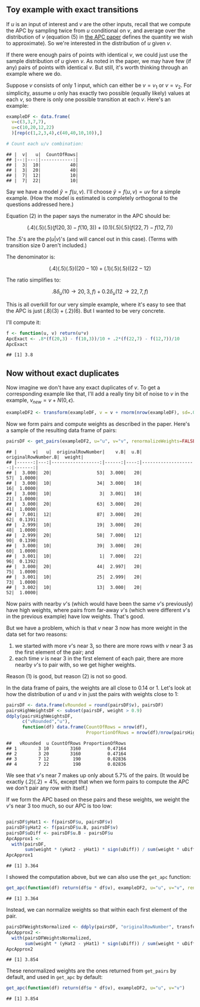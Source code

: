 


## Toy example with exact transitions

If $u$ is an input of interest and $v$ are the other inputs, recall that we compute the APC by sampling twice from $u$ conditional on $v$, and average over the distribution of $v$ (equation (5) in [the APC paper](http://www.stat.columbia.edu/~gelman/research/published/ape17.pdf) defines the quantity we wish to approximate). So we're interested in the distribution of $u$ given $v$. 

If there were enough pairs of points with identical $v$, we could just use the sample distribution of $u$ given $v$. As noted in the paper, we may have few (if any) pairs of points with identical $v$. But still, it's worth thinking through an example where we do.

Suppose $v$ consists of only 1 input, which can either be $v=v_1$ or $v=v_2$. For simplicity, assume $u$ only has exactly two possible (equally likely) values at each $v$, so there is only one possible transition at each $v$. Here's an example:


```r
exampleDF <- data.frame(
  v=c(3,3,7,7),  
  u=c(10,20,12,22) 
  )[rep(c(1,2,3,4),c(40,40,10,10)),]

# Count each u/v combination:
```



```
## |  v|   u|  CountOfRows|
## |--:|---:|------------:|
## |  3|  10|           40|
## |  3|  20|           40|
## |  7|  12|           10|
## |  7|  22|           10|
```


Say we have a model $\hat{y} = f(u,v)$. I'll choose $\hat{y} = f(u,v) = uv$ for a simple example. (How the model is estimated is completely orthogonal to the questions addressed here.)

Equation (2) in the paper says the numerator in the APC should be:

$$(.4)(.5)(.5)(f(20,3) - f(10, 3)) + (0.1)(.5)(.5)(f(22,7) - f(12,7)) $$

The .5's are the $p(u|v)$'s (and will cancel out in this case). (Terms with transition size 0 aren't included.)

The denominator is:

$$(.4)(.5)(.5)((20 - 10) + (.1)(.5)(.5)((22 - 12)$$

The ratio simplifies to:

$$.8 \delta_u(10 \rightarrow 20, 3, f) + 0.2 \delta_u(12 \rightarrow 22, 7, f)$$

This is all overkill for our very simple example, where it's easy to see that the APC is just $(.8)(3) + (.2)(6)$. But I wanted to be very concrete.

I'll compute it:


```r
f <- function(u, v) return(u*v)
ApcExact <- .8*(f(20,3) - f(10,3))/10 + .2*(f(22,7) - f(12,7))/10
ApcExact
```

```
## [1] 3.8
```


## Now without exact duplicates

Now imagine we don't have any exact duplicates of $v$. To get a corresponding example like that, I'll add a really tiny bit of noise to $v$ in the example, $v_{new} = v + N(0,\epsilon)$.


```r
exampleDF2 <- transform(exampleDF, v = v + rnorm(nrow(exampleDF), sd=.001))
```


Now we form pairs and compute weights as described in the paper. Here's a sample of the resulting data frame of pairs:


```r
pairsDF <- get_pairs(exampleDF2, u="u", v="v", renormalizeWeights=FALSE)
```



```
## |      v|   u|  originalRowNumber|    v.B|  u.B|  originalRowNumber.B|  weight|
## |------:|---:|------------------:|------:|----:|--------------------:|-------:|
## |  3.000|  20|                 53|  3.000|   20|                   57|  1.0000|
## |  3.000|  10|                 34|  3.000|   10|                   16|  1.0000|
## |  3.000|  10|                  3|  3.001|   10|                   21|  1.0000|
## |  3.000|  20|                 63|  3.000|   20|                   41|  1.0000|
## |  7.001|  12|                 87|  3.000|   20|                   62|  0.1391|
## |  2.999|  10|                 19|  3.000|   20|                   48|  1.0000|
## |  2.999|  20|                 58|  7.000|   12|                   90|  0.1390|
## |  3.000|  10|                 39|  3.000|   20|                   60|  1.0000|
## |  3.001|  10|                  1|  7.000|   22|                   96|  0.1392|
## |  3.000|  20|                 44|  2.997|   20|                   75|  1.0000|
## |  3.001|  10|                 25|  2.999|   20|                   73|  1.0000|
## |  3.002|  10|                 13|  3.000|   20|                   52|  1.0000|
```


Now pairs with nearby $v$'s (which would have been the same $v$'s previously) have high weights, where pairs from far-away $v$'s (which were different $v$'s in the previous example) have low weights. That's good.

But we have a problem, which is that $v$ near 3 now has more weight in the data set for two reasons:

1. we started with more $v$'s near 3, so there are more rows with $v$ near 3 as the first element of the pair; and
2. each time $v$ is near $3$ in the first element of each pair, there are more nearby $v$'s to pair with, so we get higher weights.

Reason (1) is good, but reason (2) is not so good.

In the data frame of pairs, the weights are all close to 0.14 or 1. Let's look at how the distribution of $u$ and $v$ in just the pairs with weights close to 1:


```r
pairsDF <- data.frame(vRounded = round(pairsDF$v), pairsDF)
pairsHighWeightsDF <- subset(pairsDF, weight > 0.9)
ddply(pairsHighWeightsDF,
      c("vRounded","u"), 
      function(df) data.frame(CountOfRows = nrow(df),
                              ProportionOfRows = nrow(df)/nrow(pairsHighWeightsDF)))
```

```
##   vRounded  u CountOfRows ProportionOfRows
## 1        3 10        3160          0.47164
## 2        3 20        3160          0.47164
## 3        7 12         190          0.02836
## 4        7 22         190          0.02836
```


We see that $v$'s near 7 makes up only about 5.7% of the pairs. (It would be exactly $(.2)(.2) = 4$%, except that when we form pairs to compute the APC we don't pair any row with itself.)

If we form the APC based on these pairs and these weights, we weight the $v$'s near 3 too much, so our APC is too low:


```r

pairsDF$yHat1 <- f(pairsDF$u, pairsDF$v)
pairsDF$yHat2 <- f(pairsDF$u.B, pairsDF$v)
pairsDF$uDiff <- pairsDF$u.B - pairsDF$u
ApcApprox1 <- 
  with(pairsDF,
       sum(weight * (yHat2 - yHat1) * sign(uDiff)) / sum(weight * uDiff * sign(uDiff)))
ApcApprox1
```

```
## [1] 3.364
```


I showed the computation above, but we can also use the ```get_apc``` function:


```r
get_apc(function(df) return(df$u * df$v), exampleDF2, u="u", v="v", renormalizeWeights=FALSE)
```

```
## [1] 3.364
```


Instead, we can normalize weights so that within each first element of the pair. 


```r
pairsDFWeightsNormalized <- ddply(pairsDF, "originalRowNumber", transform, weight = weight/sum(weight))
ApcApprox2 <- 
  with(pairsDFWeightsNormalized,
       sum(weight * (yHat2 - yHat1) * sign(uDiff)) / sum(weight * uDiff * sign(uDiff)))
ApcApprox2
```

```
## [1] 3.854
```


These renormalized weights are the ones returned from ```get_pairs``` by default, and used in ```get_apc``` by default:


```r
get_apc(function(df) return(df$u * df$v), exampleDF2, u="u", v="v")
```

```
## [1] 3.854
```



